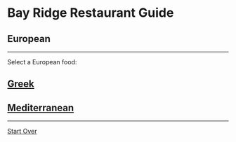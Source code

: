 # Bay Ridge Restaurant Guide
## European
---
Select a European food:
## [Greek](greek.md)
## [Mediterranean](mediterranean.md)
---
[Start Over](../home.md)